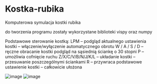 # Kostka-rubika

Komputerowa symulacja kostki rubika

do tworzenia programu zostały wykorzystane biblioteki
vispy oraz numpy

Podstawowe sterowanie kostką:
LPM – podgląd aktualnego ustawienia kostki – włączenie/wyłączenie automatycznego obrotu 
W / A / S / D – ręczne obracanie kostki podgląd na sąsiednią ściankę o 30 stopni
P – umożliwia cofnięcie ruchu
Z/X/C/V/B/N/J/K/L – układanie kostki – przesuwanie poszczególnymi ściankami 
R – przywraca podstawowe ustawienie kostki – całkowicie ułożona 


![image](https://github.com/KubiHombre/Kostka-rubika/assets/106477285/a4ab5529-2829-4cc3-be0c-da8415a65c1e)
![image](https://github.com/KubiHombre/Kostka-rubika/assets/106477285/bfd083f3-c772-488d-95d0-9cd29381ad87)

